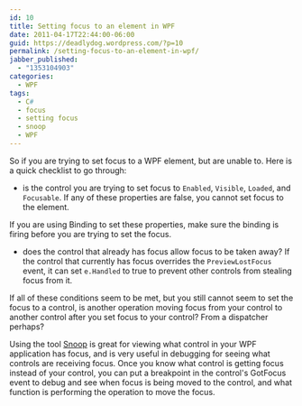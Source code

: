```yaml
---
id: 10
title: Setting focus to an element in WPF
date: 2011-04-17T22:44:00-06:00
guid: https://deadlydog.wordpress.com/?p=10
permalink: /setting-focus-to-an-element-in-wpf/
jabber_published:
  - "1353104903"
categories:
  - WPF
tags:
  - C#
  - focus
  - setting focus
  - snoop
  - WPF
---
```


So if you are trying to set focus to a WPF element, but are unable to. Here is a quick checklist to go through:

- is the control you are trying to set focus to `Enabled`, `Visible`, `Loaded`, and `Focusable`. If any of these properties are false, you cannot set focus to the element.

If you are using Binding to set these properties, make sure the binding is firing before you are trying to set the focus.

- does the control that already has focus allow focus to be taken away? If the control that currently has focus overrides the `PreviewLostFocus` event, it can set `e.Handled` to true to prevent other controls from stealing focus from it.

If all of these conditions seem to be met, but you still cannot seem to set the focus to a control, is another operation moving focus from your control to another control after you set focus to your control? From a dispatcher perhaps?

Using the tool [Snoop](http://snoopwpf.codeplex.com/) is great for viewing what control in your WPF application has focus, and is very useful in debugging for seeing what controls are receiving focus. Once you know what control is getting focus instead of your control, you can put a breakpoint in the control's GotFocus event to debug and see when focus is being moved to the control, and what function is performing the operation to move the focus.
